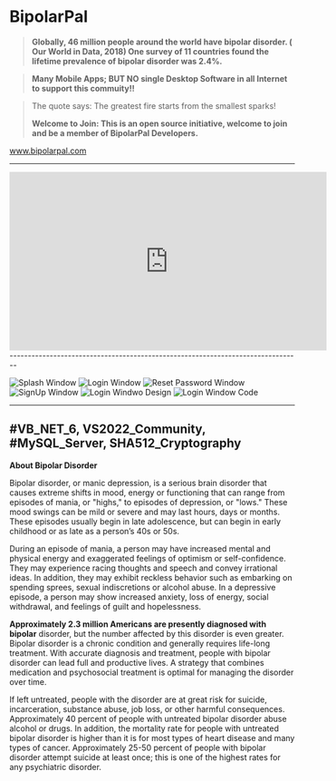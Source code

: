 # BipolarPal

> **Globally, 46 million people around the world have bipolar disorder. ( Our World in Data, 2018) One survey of 11 countries found the lifetime prevalence of bipolar disorder was 2.4%.**

> **Many Mobile Apps; BUT NO single Desktop Software in all Internet to support this commuity!!**

> The quote says: The greatest fire starts from the smallest sparks!
> 
> **Welcome to Join: This is an open source initiative, welcome to join and be a member of BipolarPal Developers.**


www.bipolarpal.com

--------------------------------------------------------------------------------
<iframe width="560" height="315" src="https://www.youtube.com/embed/QdDYjNImN4w" title="YouTube video player" frameborder="0" allow="accelerometer; autoplay; clipboard-write; encrypted-media; gyroscope; picture-in-picture" allowfullscreen></iframe>
--------------------------------------------------------------------------------

![Splash Window](https://www.bipolarpal.com/github/1.jpg)
![Login Window](https://www.bipolarpal.com/github/2.jpg)
![Reset Password Window](https://www.bipolarpal.com/github/3.jpg)
![SignUp Window](https://www.bipolarpal.com/github/4.jpg)
![Login Windwo Design](https://www.bipolarpal.com/github/5.jpg)
![Login Window Code](https://www.bipolarpal.com/github/6.jpg)


--------------------------------------------------------------------------------
#VB_NET_6, VS2022_Community, #MySQL_Server, SHA512_Cryptography
--------------------------------------------------------------------------------

**About Bipolar Disorder**

Bipolar disorder, or manic depression, is a serious brain disorder that causes extreme shifts in mood, energy or functioning that can range from episodes of mania, or "highs," to episodes of depression, or "lows." These mood swings can be mild or severe and may last hours, days or months. These episodes usually begin in late adolescence, but can begin in early childhood or as late as a person’s 40s or 50s.

During an episode of mania, a person may have increased mental and physical energy and exaggerated feelings of optimism or self-confidence. They may experience racing thoughts and speech and convey irrational ideas. In addition, they may exhibit reckless behavior such as embarking on spending sprees, sexual indiscretions or alcohol abuse. In a depressive episode, a person may show increased anxiety, loss of energy, social withdrawal, and feelings of guilt and hopelessness.

**Approximately 2.3 million Americans are presently diagnosed with bipolar** disorder, but the number affected by this disorder is even greater. Bipolar disorder is a chronic condition and generally requires life-long treatment. With accurate diagnosis and treatment, people with bipolar disorder can lead full and productive lives. A strategy that combines medication and psychosocial treatment is optimal for managing the disorder over time.

If left untreated, people with the disorder are at great risk for suicide, incarceration, substance abuse, job loss, or other harmful consequences. Approximately 40 percent of people with untreated bipolar disorder abuse alcohol or drugs. In addition, the mortality rate for people with untreated bipolar disorder is higher than it is for most types of heart disease and many types of cancer. Approximately 25-50 percent of people with bipolar disorder attempt suicide at least once; this is one of the highest rates for any psychiatric disorder.

